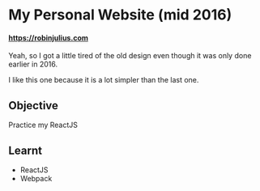 # My Personal Website (mid 2016) #
#### https://robinjulius.com ####

Yeah, so I got a little tired of the old design even though it was only done earlier in 2016.

I like this one because it is a lot simpler than the last one.

## Objective ##
Practice my ReactJS

## Learnt ##
- ReactJS
- Webpack